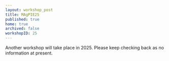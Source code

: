 ```yaml
---
layout: workshop_post
title: MAgPIE25
published: true
home: true
archived: false
workshopID: 25
---
```


Another workshop will take place in 2025. Please keep checking back as no information at present. 